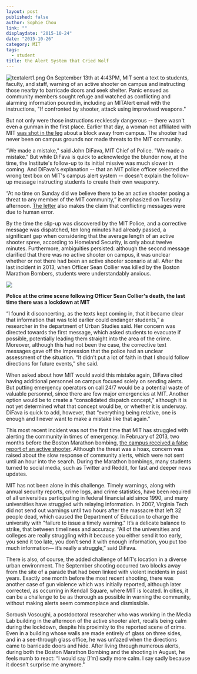 ```yaml
---
layout: post
published: false
author: Sophie Chou
link: ""
displaydate: "2015-10-24"
date: "2015-10-26"
category: MIT
tags: 
  - student
title: the Alert System that Cried Wolf
---
```








![textalert1.png]({{site.baseurl}}/assets/textalert1.png)
On September 13th at 4:43PM, MIT sent a text to students, faculty, and staff, warning of an active shooter on campus and instructing those nearby to barricade doors and seek shelter. Panic ensued as community members sought refuge and watched as conflicting and alarming information poured in, including an MITAlert email with the instructions, "If confronted by shooter, attack using improvised weapons." 

But not only were those instructions recklessly dangerous -- there wasn't even a gunman in the first place. Earlier that day, a woman not affiliated with MIT [was shot in the leg](https://www.bostonglobe.com/metro/2015/09/13/mit/cXtoYW5MSuFVqUpP0jvf3L/story.html) about a block away from campus. The shooter had never been on campus grounds nor made threats to the MIT community. 

“We made a mistake," said John DiFava, MIT Chief of Police. "We made a mistake.” But while DiFava is quick to acknowledge the blunder now, at the time, the Institute's follow-up to its initial missive was much slower in coming. And DiFava's explanation -- that an MIT police officer selected the wrong text box on MIT's campus alert system -- doesn't explain the follow-up message instructing students to create their own weaponry. 

“At no time on Sunday did we believe there to be an active shooter posing a threat to any member of the MIT community,” it emphasized on Tuesday afternoon. [The letter](https://orgchart.mit.edu/node/7/letters_to_community/sundays-incident-and-mit-alert-communications) also makes the claim that conflicting messages were due to human error. 

By the time the slip-up was discovered by the MIT Police, and a corrective message was dispatched, ten long minutes had already passed, a significant gap when considering that the average length of an active shooter spree, according to Homeland Security, is only about twelve minutes.  Furthermore, ambiguities persisted: although the second message clarified that there was no active shooter on campus, it was unclear whether or not there had been an active shooter scenario at all. After the last incident in 2013, when Officer Sean Collier was killed by the Boston Marathon Bombers, students were understandably anxious. 

![](http://i.dailymail.co.uk/i/pix/2013/04/19/article-2311597-19613489000005DC-138_964x601.jpg)

__Police at the crime scene following Officer Sean Collier's death, the last time there was a lockdown at MIT__  

“I found it disconcerting, as the texts kept coming in, that it became clear that information that was told earlier could endanger students,” a researcher in the department of Urban Studies said. Her concern was directed towards the first message, which asked students to evacuate if possible, potentially leading them straight into the area of the crime. Moreover, although this had not been the case, the corrective text messages gave off the impression that the police had an unclear assessment of the situation. “It didn’t put a lot of faith in that I should follow directions for future events,” she said.

When asked about how MIT would avoid this mistake again, DiFava cited having additional personnel on campus focused solely on sending alerts. But putting emergency operators on call 24/7 would be a potential waste of valuable personnel, since there are few major emergencies at MIT. Another option would be to create a “consolidated dispatch concept,” although it is not yet determined what that concept would be, or whether it is underway. DiFava is quick to add, however, that “everything being relative, one is enough and I never want to make a mistake like that again.”

This most recent incident was not the first time that MIT has struggled with alerting the community in times of emergency. In February of 2013, two months before the Boston Marathon bombing, [the campus received a false report of an active shooter](http://boston.cbslocal.com/2013/02/23/mit-on-lockdown-report-of-man-with-rifle-on-campus/). Although the threat was a hoax, concern was raised about the slow response of community alerts, which were not sent until an hour into the search. During the Marathon bombings, many students turned to social media, such as Twitter and Reddit, for fast and deeper news updates.

MIT has not been alone in this challenge. Timely warnings, along with annual security reports, crime logs, and crime statistics, have been required of all universities participating in federal financial aid since 1990, and many universities have struggled with relaying information. In 2007, Virginia Tech did not send out warnings until two hours after the massacre that left 32 people dead, which caused the Department of Education to charge the university with "failure to issue a timely warning." It’s a delicate balance to strike, that between timeliness and accuracy. “All of the universities and colleges are really struggling with it because you either send it too early, you send it too late, you don’t send it with enough information, you put too much information— it’s really a struggle,” said DiFava.  

There is also, of course, the added challenge of MIT’s location in a diverse urban environment. The September shooting occurred two blocks away from the site of a parade that had been linked with violent incidents in past years. Exactly one month before the most recent shooting, there was another case of gun violence which was initially reported, although later corrected, as occurring in Kendall Square, where MIT is located. In cities, it can be a challenge to be as thorough as possible in warning the community, without making alerts seem commonplace and dismissible.

Soroush Vosoughi, a postdoctoral researcher who was working in the Media Lab building in the afternoon of the active shooter alert, recalls being calm during the lockdown, despite his proximity to the reported scene of crime. Even in a building whose walls are made entirely of glass on three sides, and in a see-through glass office, he was unfazed when the directions came to barricade doors and hide. After living through numerous alerts, during both the Boston Marathon Bombing and the shooting in August, he feels numb to react: “I would say [I’m] sadly more calm. I say sadly because it doesn’t surprise me anymore."
